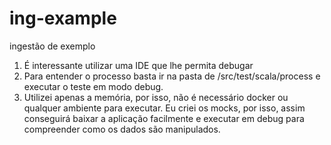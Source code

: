 # ing-example
ingestão de exemplo

1. É interessante utilizar uma IDE que lhe permita debugar
2. Para entender o processo basta ir na pasta de /src/test/scala/process e executar o teste em modo debug.
3. Utilizei apenas a memória, por isso, não é necessário docker ou qualquer ambiente para executar. Eu criei os mocks, por isso, assim conseguirá baixar a aplicação facilmente e executar em debug para compreender como os dados são manipulados.
